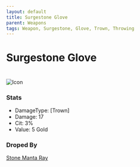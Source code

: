 ```yaml
---
layout: default
title: Surgestone Glove
parent: Weapons
tags: Weapon, Surgestone, Glove, Trown, Throwing
---
```


# Surgestone Glove
#
![Icon](https://raw.githubusercontent.com/KoekMeneer/SupernovaMod/main/Npcs/Bosses/StoneMantaRay/StoneGlove.png)

### Stats
- DamageType: [Trown]
- Damage: 17
- Cit: 3%
- Value: 5 Gold

### Droped By
[Stone Manta Ray](https://koekmeneer.github.io/SupernovaMod/docs/npcs/bosses/stone_manta_ray)